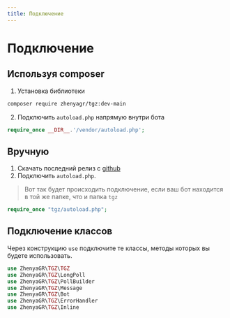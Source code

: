 ```yaml
---
title: Подключение
---
```


# Подключение
## Используя composer
1. Установка библиотеки
```bash
composer require zhenyagr/tgz:dev-main
```
2. Подключить `autoload.php` напрямую внутри бота
```php
require_once __DIR__.'/vendor/autoload.php';
```
## Вручную
1. Скачать последний релиз c [github](https://github.com/ZhenyaGR/TGZ)
2. Подключить `autoload.php`.
> Вот так будет происходить подключение, если ваш бот находится в той же папке, что и папка `tgz`
```php
require_once "tgz/autoload.php";
```

## Подключение классов  
Через конструкцию `use` подключите те классы, методы которых вы будете использовать.
```php
use ZhenyaGR\TGZ\TGZ
use ZhenyaGR\TGZ\LongPoll
use ZhenyaGR\TGZ\PollBuilder
use ZhenyaGR\TGZ\Message
use ZhenyaGR\TGZ\Bot
use ZhenyaGR\TGZ\ErrorHandler
use ZhenyaGR\TGZ\Inline
```
